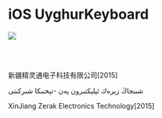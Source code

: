 iOS UyghurKeyboard
==============
<img src="https://raw.githubusercontent.com/Sabirjan/UyghurKeyBoardForSwift/master/ScreenImage/webwxgetmsgimg.jpg" />
<p></p>

</br>
</br>



<p>新疆精灵通电子科技有限公司[2015]</p>
<p>شىنجاڭ زېرەك ئېلېكتىرون پەن -تېخنىكا شىركىتى</p>
<p>XinJiang Zerak Electronics Technology[2015]</p>

